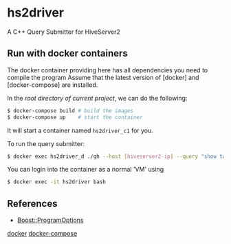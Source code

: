 # hs2driver

A C++ Query Submitter for HiveServer2




Run with docker containers
--------------------------

The docker container providing here has all dependencies you need to compile
the program Assume that the latest version of [docker] and [docker-compose] are
installed.

In the *root directory of current project*, we can do the following:

```sh
$ docker-compose build # build the images
$ docker-compose up    # start the container
```

It will start a container named `hs2driver_c1` for you.

To  run the query submitter:

```sh
$ docker exec hs2driver_d ./qh --host [hiveserver2-ip] --query "show tables; select * from Integer_table"
```

You can login into the container as a normal 'VM' using

```sh
$ docker exec -it hs2driver bash
```


References
----------

- [Boost::ProgramOptions](http://www.boost.org/doc/libs/1_57_0/doc/html/program_options/tutorial.html)

[docker](https://docs.docker.com/installation/) 
[docker-compose](https://docs.docker.com/compose/)


